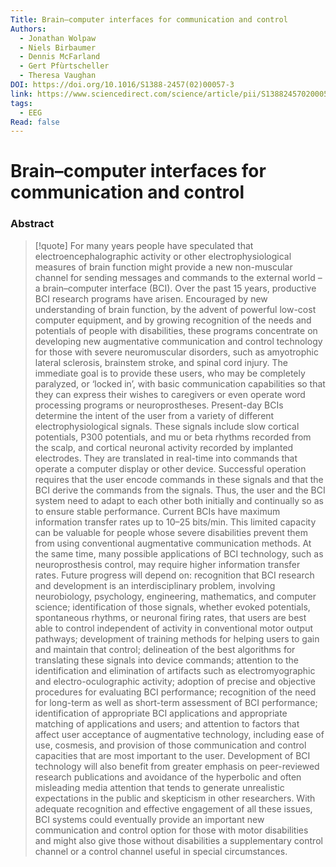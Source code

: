 ```yaml
---
Title: Brain–computer interfaces for communication and control
Authors:
  - Jonathan Wolpaw
  - Niels Birbaumer
  - Dennis McFarland
  - Gert Pfùrtscheller
  - Theresa Vaughan
DOI: https://doi.org/10.1016/S1388-2457(02)00057-3
link: https://www.sciencedirect.com/science/article/pii/S1388245702000573
tags:
  - EEG
Read: false
---
```


# Brain–computer interfaces for communication and control

### Abstract
>[!quote] For many years people have speculated that electroencephalographic activity or other electrophysiological measures of brain function might provide a new non-muscular channel for sending messages and commands to the external world – a brain–computer interface (BCI). Over the past 15 years, productive BCI research programs have arisen. Encouraged by new understanding of brain function, by the advent of powerful low-cost computer equipment, and by growing recognition of the needs and potentials of people with disabilities, these programs concentrate on developing new augmentative communication and control technology for those with severe neuromuscular disorders, such as amyotrophic lateral sclerosis, brainstem stroke, and spinal cord injury. The immediate goal is to provide these users, who may be completely paralyzed, or ‘locked in’, with basic communication capabilities so that they can express their wishes to caregivers or even operate word processing programs or neuroprostheses. Present-day BCIs determine the intent of the user from a variety of different electrophysiological signals. These signals include slow cortical potentials, P300 potentials, and mu or beta rhythms recorded from the scalp, and cortical neuronal activity recorded by implanted electrodes. They are translated in real-time into commands that operate a computer display or other device. Successful operation requires that the user encode commands in these signals and that the BCI derive the commands from the signals. Thus, the user and the BCI system need to adapt to each other both initially and continually so as to ensure stable performance. Current BCIs have maximum information transfer rates up to 10–25 bits/min. This limited capacity can be valuable for people whose severe disabilities prevent them from using conventional augmentative communication methods. At the same time, many possible applications of BCI technology, such as neuroprosthesis control, may require higher information transfer rates. Future progress will depend on: recognition that BCI research and development is an interdisciplinary problem, involving neurobiology, psychology, engineering, mathematics, and computer science; identification of those signals, whether evoked potentials, spontaneous rhythms, or neuronal firing rates, that users are best able to control independent of activity in conventional motor output pathways; development of training methods for helping users to gain and maintain that control; delineation of the best algorithms for translating these signals into device commands; attention to the identification and elimination of artifacts such as electromyographic and electro-oculographic activity; adoption of precise and objective procedures for evaluating BCI performance; recognition of the need for long-term as well as short-term assessment of BCI performance; identification of appropriate BCI applications and appropriate matching of applications and users; and attention to factors that affect user acceptance of augmentative technology, including ease of use, cosmesis, and provision of those communication and control capacities that are most important to the user. Development of BCI technology will also benefit from greater emphasis on peer-reviewed research publications and avoidance of the hyperbolic and often misleading media attention that tends to generate unrealistic expectations in the public and skepticism in other researchers. With adequate recognition and effective engagement of all these issues, BCI systems could eventually provide an important new communication and control option for those with motor disabilities and might also give those without disabilities a supplementary control channel or a control channel useful in special circumstances.

